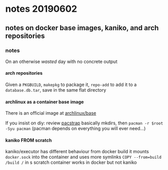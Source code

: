 # notes 20190602

## notes on docker base images, kaniko, and arch repositories

### notes

On an otherwise _wasted_ day with no concrete output

#### arch repositories

Given a `PKGBUILD`,
`makepkg` to package it,
`repo-add` to add it to a `database.db.tar`,
save in the same flat directory

#### archlinux as a container base image

There is an official image at [archlinux/base](https://hub.docker.com/r/archlinux/base/)

If you insist on diy: review [pacstrap](https://git.archlinux.org/arch-install-scripts.git/tree/pacstrap.in)
basically mkdirs,
then `pacman -r $root -Syu pacman`
(pacman depends on everything you will ever need...)

#### kaniko FROM scratch

kaniko/executor has different behaviour from docker build
it mounts `docker.sock` into the container and uses more symlinks
`COPY --from=build /build /` in s scratch container works in docker but not kaniko

